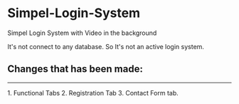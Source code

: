 # Simpel-Login-System
Simpel Login System with Video in the background

It's not connect to any database. So It's not an active login system.

<h2>Changes that has been made:</h2>
<hr>
1. Functional Tabs
2. Registration Tab
3. Contact Form tab.

